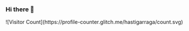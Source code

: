 ### Hi there 👋
<div>
![Visitor Count](https://profile-counter.glitch.me/hastigarraga/count.svg)
</div>

<!--
**hastigarraga/hastigarraga** is a ✨ _special_ ✨ repository because its `README.md` (this file) appears on your GitHub profile.

<h1 align="center"> 👋 </h1>
<div align="center">
  <img src="https://github.com/hastigarraga/hastigarraga/blob/master/images/header.gif" alt="header"/>
</div>






Here are some ideas to get you started:

- 🔭 I’m currently working on ...
- 🌱 I’m currently learning ...
- 👯 I’m looking to collaborate on ...
- 🤔 I’m looking for help with ...
- 💬 Ask me about ...
- 📫 How to reach me: ...
- 😄 Pronouns: ...
- ⚡ Fun fact: ...
-->
